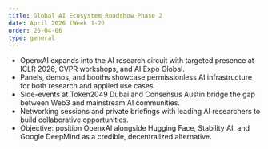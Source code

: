 ```yaml
---
title: Global AI Ecosystem Roadshow Phase 2
date: April 2026 (Week 1-2)
order: 26-04-06
type: general
---
```


- OpenxAI expands into the AI research circuit with targeted presence at ICLR 2026, CVPR workshops, and AI Expo Global.
- Panels, demos, and booths showcase permissionless AI infrastructure for both research and applied use cases.
- Side-events at Token2049 Dubai and Consensus Austin bridge the gap between Web3 and mainstream AI communities.
- Networking sessions and private briefings with leading AI researchers to build collaborative opportunities.
- Objective: position OpenxAI alongside Hugging Face, Stability AI, and Google DeepMind as a credible, decentralized alternative.

